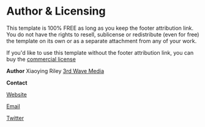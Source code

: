 # Author & Licensing

This template is 100% FREE as long as you keep the footer attribution link. You do not have the rights to resell, sublicense or redistribute (even for free) the template on its own or as a separate attachment from any of your work.

If you'd like to use this template without the footer attribution link, you can buy the [commercial license](https://themes.3rdwavemedia.com/bootstrap-templates/resume/free-bootstrap-theme-for-web-developers/)


**Author**
Xiaoying Riley 
[3rd Wave Media](https://themes.3rdwavemedia.com/)

**Contact**

[Website](https://themes.3rdwavemedia.com/)

[Email](themes@3rdwavemedia.com)

[Twitter](@3rdwave_themes)
